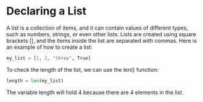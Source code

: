 # Declaring a List
A list is a collection of items, and it can contain values of different types, such as numbers, strings, or even other lists. Lists are created using square brackets [], and the items inside the list are separated with commas.
Here is an example of how to create a list:
```python
my_list = [1, 2, "three", True]
```
To check the length of the list, we can use the len() function:
```python
length = len(my_list)
```
The variable length will hold 4 because there are 4 elements in the list.
